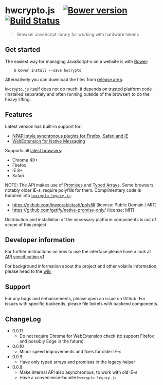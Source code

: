 # hwcrypto.js &nbsp;&nbsp; [![Bower version](https://badge.fury.io/bo/hwcrypto.svg)](http://bower.io/search/?q=hwcrypto) [![Build Status](https://travis-ci.org/hwcrypto/hwcrypto.js.svg?branch=master)](https://travis-ci.org/hwcrypto/hwcrypto.js)
> Browser JavaScript library for working with hardware tokens

## Get started

The easiest way for managing JavaScript-s on a website is with [Bower](https://bower.io/):

        $ bower install --save hwcrypto

Alternatively you can download the files from [release area](https://github.com/hwcrypto/hwcrypto.js/releases).

`hwcrypto.js` itself does not do much, it depends on trusted platform code (installed separately and often running outside of the browser) to do the heavy lifting. 

## Features

Latest version has built-in support for:
- [NPAPI style synchronous plugins for Firefox, Safari and IE](https://github.com/hwcrypto/browser-token-signing)
- [WebExtension for Native Messaging](https://github.com/hwcrypto/chrome-token-signing)

Supports all [latest browsers](http://browsehappy.com/):
- Chrome 40+
- Firefox
- IE 8+
- Safari

NOTE: The API makes use of [Promises](http://caniuse.com/#feat=promises) and [Typed Arrays](http://caniuse.com/#feat=typedarrays). Some browsers, notably older IE-s, require polyfills for them. Complimentary code is bundled into [`hwcrypto-legacy.js`](hwcrypto-legacy.js):
  - https://github.com/inexorabletash/polyfill (license: Public Domain / MIT)
  - https://github.com/getify/native-promise-only/ (license: MIT)

Distribution and installation of the necessary platform components is out of scope of this project.

## Developer information 
For further instructions on how to use the interface please have a look at [API specification v1](https://github.com/hwcrypto/hwcrypto.js/wiki/API)

For background information about the project and other volatile information, please head to the [wiki](https://github.com/hwcrypto/hwcrypto.js/wiki#eid-web-tf)

## Support

For any bugs and enhancements, please open an issue on Github. For issues with specific backends, please file tickets with backend components.

## ChangeLog
- 0.0.11
  - Do not require Chrome for WebExtension check (to support Firefox and possibly Edge in the future)
- 0.0.10
  - Minor speed improvements and fixes for older IE-s
- 0.0.9
  - Have only typed arrays and promises in the legacy helper
- 0.0.8
  - Make internal API also asynchronous, to work with old IE-s
  - Have a convenience-bundle `hwcrypto-legacy.js`
